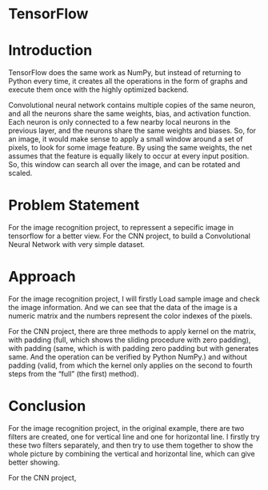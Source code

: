 # TensorFlow

# Introduction

TensorFlow does the same work as NumPy, but instead of returning to Python every time, it creates all the operations in the form of graphs and execute them once with the highly optimized backend.

Convolutional neural network contains multiple copies of the same neuron, and all the neurons share the same weights, bias, and activation function. Each neuron is only connected to a few nearby local neurons in the previous layer, and the neurons share the same weights and biases. So, for an image, it would make sense to apply a small window around a set of pixels, to look for some image feature. By using the same weights, the net assumes that the feature is equally likely to occur at every input position. So, this window can search all over the image, and can be rotated and scaled. 

# Problem Statement
For the image recognition project, to repressent a sepecific image in tensorflow for a better view.
For the CNN project, to build a Convolutional Neural Network with very simple dataset.

# Approach
For the image recognition project, I will firstly Load sample image and check the image information. And we can see that the data of the image is a numeric matrix and the numbers represent the color indexes of the pixels. 

For the CNN project, there are three methods to apply kernel on the matrix, with padding (full, which shows the sliding procedure with zero padding), with padding (same, which is with padding zero padding but with generates same. And the operation can be verified by Python NumPy.) and without padding (valid, from which the kernel only applies on the second to fourth steps from the “full” (the first) method). 

# Conclusion
For the image recognition project, in the original example, there are two filters are created, one for vertical line and one for horizontal line. I firstly  try these two filters separately, and then try to use them together to show the whole picture by combining the vertical and horizontal line, which can give better showing.  

For the CNN project, 
